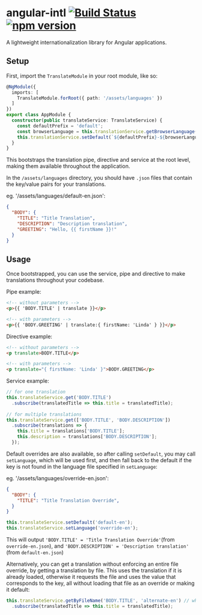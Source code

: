 # angular-intl [![Build Status](https://img.shields.io/circleci/project/github/coreystanford/angular-intl/master.svg)](https://circleci.com/gh/coreystanford/angular-intl) [![npm version](https://img.shields.io/npm/v/angular-intl.svg)](https://www.npmjs.com/package/angular-intl)

A lightweight internationalization library for Angular applications.

## Setup

First, import the `TranslateModule` in your root module, like so:

```ts
@NgModule({
  imports: [
    TranslateModule.forRoot({ path: '/assets/languages' })
  ]
})
export class AppModule {
  constructor(public translateService: TranslateService) {
    const defaultPrefix = 'default';
    const browserLanguage = this.translationService.getBrowserLanguage();
    this.translationService.setDefault(`${defaultPrefix}-${browserLanguage}`); // eg. 'default-en'
  }
}
```

This bootstraps the translation pipe, directive and service at the root level, making them available throughout the application.

In the `/assets/languages` directory, you should have `.json` files that contain the key/value pairs for your translations.

eg. '/assets/languages/default-en.json':
```json
{
  "BODY": {
    "TITLE": "Title Translation",
    "DESCRIPTION": "Description translation",
    "GREETING": "Hello, {{ firstName }}!"
  }
}
```

## Usage

Once bootstrapped, you can use the service, pipe and directive to make translations throughout your codebase.

Pipe example:
```html
<!-- without parameters -->
<p>{{ 'BODY.TITLE' | translate }}</p>

<!-- with parameters -->
<p>{{ 'BODY.GREETING' | translate:{ firstName: 'Linda' } }}</p>
```

Directive example:
```html
<!-- without parameters -->
<p translate>BODY.TITLE</p>

<!-- with parameters -->
<p translate="{ firstName: 'Linda' }">BODY.GREETING</p>
```

Service example:
```ts
// for one translation
this.translateService.get('BODY.TITLE')
  .subscribe(translatedTitle => this.title = translatedTitle);
  
// for multiple translations
this.translateService.get(['BODY.TITLE', 'BODY.DESCRIPTION'])
  .subscribe(translations => {
    this.title = translations['BODY.TITLE'];
    this.description = translations['BODY.DESCRIPTION'];
  });
```

Default overrides are also available, so after calling `setDefault`, you may call `setLanguage`, which will be used first, and then fall back to the default if the key is not found in the language file specified in `setLanguage`:

eg. '/assets/languages/override-en.json':
```json
{
  "BODY": {
    "TITLE": "Title Translation Override",
  }
}
```

```ts
this.translateService.setDefault('default-en');
this.translateService.setLanguage('override-en');
```

This will output `'BODY.TITLE' = 'Title Translation Override'`(from `override-en.json`), and `'BODY.DESCRIPTION' = 'Description translation'` (from `default-en.json`)

Alternatively, you can get a translation without enforcing an entire file override, by getting a translation by file. This uses the translation if it is already loaded, otherwise it requests the file and uses the value that corresponds to the key, all without loading that file as an override or making it default:

```ts
this.translateService.getByFileName('BODY.TITLE', 'alternate-en') // where 'alternate-en' is yet another language file
  .subscribe(translatedTitle => this.title = translatedTitle);
```
